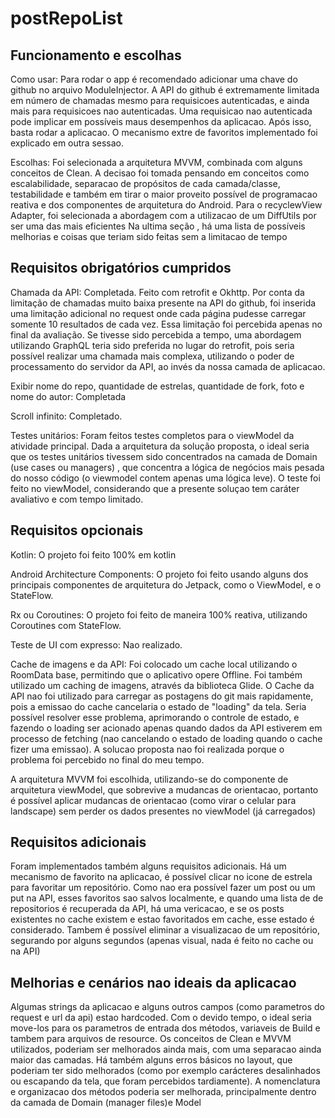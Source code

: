 # postRepoList

## Funcionamento e escolhas

Como usar: Para rodar o app é recomendado adicionar uma chave do github no arquivo ModuleInjector. A API do github é extremamente limitada em número de chamadas
mesmo para requisicoes autenticadas, e ainda mais para requisicoes nao autenticadas. Uma requisicao nao autenticada pode implicar em possíveis
maus desempenhos da aplicacao. Após isso, basta rodar a aplicacao. O mecanismo extre de favoritos implementado foi explicado em outra sessao.

Escolhas: Foi selecionada a arquitetura MVVM, combinada com alguns conceitos de Clean. A decisao foi tomada pensando em conceitos como escalabilidade,
separacao de propósitos de cada camada/classe, testabilidade e também em tirar o maior proveito possível de programacao reativa e dos componentes
de arquitetura do Android. Para o recyclewView Adapter, foi selecionada a abordagem com a utilizacao de um DiffUtils por ser uma das mais eficientes
Na ultima seção , há uma lista de possíveis melhorias e coisas que teriam sido feitas sem a limitacao de tempo

## Requisitos obrigatórios cumpridos

Chamada da API: Completada. Feito com retrofit e Okhttp. Por conta da limitação de chamadas muito baixa presente na API do github, foi inserida uma limitação adicional
no request onde cada página pudesse carregar somente 10 resultados de cada vez. Essa limitação foi percebida apenas no final da avaliação. Se tivesse sido
percebida a tempo, uma abordagem utilizando GraphQL teria sido preferida no lugar do retrofit, pois seria possível realizar uma chamada mais complexa,
utilizando o poder de processamento do servidor da API, ao invés da nossa camada de aplicacao. 

Exibir nome do repo, quantidade de estrelas, quantidade de fork, foto e nome do autor: Completada

Scroll infinito: Completado. 

Testes unitários: Foram feitos testes completos para o viewModel da atividade principal. Dada a arquitetura da solução proposta, o ideal seria que os testes
unitários tivessem sido concentrados na camada de Domain (use cases ou managers) , que concentra a lógica de negócios mais pesada do nosso código 
(o viewmodel contem apenas uma lógica leve). O teste foi feito no viewModel, considerando que a presente soluçao tem caráter avaliativo e com tempo
limitado.


## Requisitos opcionais 

Kotlin: O projeto foi feito 100% em kotlin

Android Architecture Components: O projeto foi feito usando alguns dos principais componentes de arquitetura do Jetpack, como o ViewModel, e o StateFlow. 

Rx ou Coroutines: O projeto foi feito de maneira 100% reativa, utilizando Coroutines com StateFlow.

Teste de UI com expresso: Nao realizado. 

Cache de imagens e da API: Foi colocado um cache local utilizando o RoomData base, permitindo que o aplicativo opere Offline. Foi também utilizado um 
caching de imagens, através da biblioteca Glide. O Cache da API nao foi utilizado para carregar as postagens do git mais rapidamente, pois a emissao 
do cache cancelaria o estado de "loading" da tela. Seria possível resolver esse problema, aprimorando o controle de estado, e fazendo o loading ser 
acionado apenas quando dados da API estiverem em processo de fetching (nao cancelando o estado de loading quando o cache fizer uma emissao). A solucao
proposta nao foi realizada porque o problema foi percebido no final do meu tempo. 

A arquitetura MVVM foi escolhida, utilizando-se do componente de arquitetura viewModel, que sobrevive a mudancas de orientacao, portanto é possível
aplicar mudancas de orientacao (como virar o celular para landscape) sem perder os dados presentes no viewModel (já carregados)

## Requisitos adicionais

Foram implementados também alguns requisitos adicionais. Há um mecanismo de favorito na aplicacao, é possível clicar no icone de estrela para 
favoritar um repositório. Como nao era possível fazer um post ou um put na API, esses favoritos sao salvos localmente, e quando uma lista de 
de repositorios é recuperada da API, há uma vericacao, e se os posts existentes no cache existem e estao favoritados em cache, esse estado é considerado. 
Tambem é possível eliminar a visualizacao de um repositório, segurando por alguns segundos (apenas visual, nada é feito no cache ou na API)

## Melhorias e cenários nao ideais da aplicacao

Algumas strings da aplicacao e alguns outros campos (como parametros do request e url da api) estao hardcoded. Com o devido tempo, o ideal seria move-los
para os parametros de entrada dos métodos, variaveis de Build e tambem para arquivos de resource. Os conceitos de Clean e MVVM utilizados, poderiam
ser melhorados ainda mais, com uma separacao ainda maior das camadas. Há também alguns erros básicos no layout, que poderiam ter sido melhorados
(como por exemplo carácteres desalinhados ou escapando da tela, que foram percebidos tardiamente). A nomenclatura e organizacao dos métodos poderia ser
melhorada, principalmente dentro da camada de Domain (manager files)e Model

